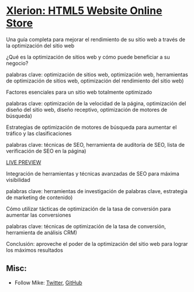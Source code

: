 # [Xlerion: HTML5 Website Online Store](https://github.com/xlerionultimate)

Una guía completa para mejorar el rendimiento de su sitio web a través de la optimización del sitio web

¿Qué es la optimización de sitios web y cómo puede beneficiar a su negocio?

palabras clave: optimización de sitios web, optimización web, herramientas de optimización de sitios web, optimización del rendimiento del sitio web)

Factores esenciales para un sitio web totalmente optimizado

palabras clave: optimización de la velocidad de la página, optimización del diseño del sitio web, diseño receptivo, optimización de motores de búsqueda)

Estrategias de optimización de motores de búsqueda para aumentar el tráfico y las clasificaciones

palabras clave: técnicas de SEO, herramienta de auditoría de SEO, lista de verificación de SEO en la página)

[LIVE PREVIEW](https://xlerionultimate.github.io/mikecv/TiendaOnline/)

Integración de herramientas y técnicas avanzadas de SEO para máxima visibilidad

palabras clave: herramientas de investigación de palabras clave, estrategia de marketing de contenido)

Cómo utilizar tácticas de optimización de la tasa de conversión para aumentar las conversiones

palabras clave: técnicas de optimización de la tasa de conversión, herramienta de análisis CRM)

Conclusión: aproveche el poder de la optimización del sitio web para lograr los máximos resultados



## Misc:

* Follow Mike: [Twitter](https://twitter.com/xlerion), [GitHub](https://github.com/xlerionultimate)
